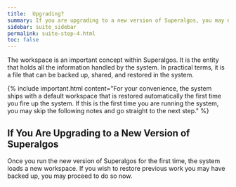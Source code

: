 ```yaml
---
title:  Upgrading?
summary: If you are upgrading to a new version of Superalgos, you may now restore your previous work to the new workspace.
sidebar: suite_sidebar
permalink: suite-step-4.html
toc: false
---
```


The <a data-toggle="tooltip" data-original-title="{{site.data.concepts.workspace}}">workspace</a> is an important concept within Superalgos. It is the entity that holds all the information handled by the system. In practical terms, it is a file that can be backed up, shared, and restored in the system.

{% include important.html content="For your convenience, the system ships with a default workspace that is restored automatically the first time you fire up the system. If this is the first time you are running the system, you may skip the following notes and go straight to the next step." %}

## If You Are Upgrading to a New Version of Superalgos

Once you run the new version of Superalgos for the first time, the system loads a new workspace. If you wish to restore previous work you may have backed up, you may proceed to do so now.

